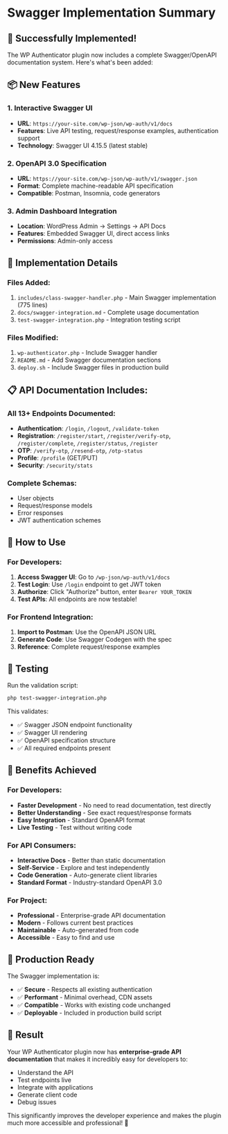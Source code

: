 # Swagger Implementation Summary

## 🎉 Successfully Implemented!

The WP Authenticator plugin now includes a complete Swagger/OpenAPI documentation system. Here's what's been added:

## 📦 New Features

### 1. **Interactive Swagger UI**
- **URL**: `https://your-site.com/wp-json/wp-auth/v1/docs`
- **Features**: Live API testing, request/response examples, authentication support
- **Technology**: Swagger UI 4.15.5 (latest stable)

### 2. **OpenAPI 3.0 Specification** 
- **URL**: `https://your-site.com/wp-json/wp-auth/v1/swagger.json`
- **Format**: Complete machine-readable API specification
- **Compatible**: Postman, Insomnia, code generators

### 3. **Admin Dashboard Integration**
- **Location**: WordPress Admin → Settings → API Docs
- **Features**: Embedded Swagger UI, direct access links
- **Permissions**: Admin-only access

## 🔧 Implementation Details

### Files Added:
1. `includes/class-swagger-handler.php` - Main Swagger implementation (775 lines)
2. `docs/swagger-integration.md` - Complete usage documentation
3. `test-swagger-integration.php` - Integration testing script

### Files Modified:
1. `wp-authenticator.php` - Include Swagger handler
2. `README.md` - Add Swagger documentation sections
3. `deploy.sh` - Include Swagger files in production build

## 📋 API Documentation Includes:

### All 13+ Endpoints Documented:
- **Authentication**: `/login`, `/logout`, `/validate-token`
- **Registration**: `/register/start`, `/register/verify-otp`, `/register/complete`, `/register/status`, `/register`
- **OTP**: `/verify-otp`, `/resend-otp`, `/otp-status`
- **Profile**: `/profile` (GET/PUT)
- **Security**: `/security/stats`

### Complete Schemas:
- User objects
- Request/response models
- Error responses
- JWT authentication schemes

## 🚀 How to Use

### For Developers:
1. **Access Swagger UI**: Go to `/wp-json/wp-auth/v1/docs`
2. **Test Login**: Use `/login` endpoint to get JWT token
3. **Authorize**: Click "Authorize" button, enter `Bearer YOUR_TOKEN`
4. **Test APIs**: All endpoints are now testable!

### For Frontend Integration:
1. **Import to Postman**: Use the OpenAPI JSON URL
2. **Generate Code**: Use Swagger Codegen with the spec
3. **Reference**: Complete request/response examples

## 🧪 Testing

Run the validation script:
```bash
php test-swagger-integration.php
```

This validates:
- ✅ Swagger JSON endpoint functionality
- ✅ Swagger UI rendering
- ✅ OpenAPI specification structure
- ✅ All required endpoints present

## 🎯 Benefits Achieved

### For Developers:
- **Faster Development** - No need to read documentation, test directly
- **Better Understanding** - See exact request/response formats
- **Easy Integration** - Standard OpenAPI format
- **Live Testing** - Test without writing code

### For API Consumers:
- **Interactive Docs** - Better than static documentation
- **Self-Service** - Explore and test independently  
- **Code Generation** - Auto-generate client libraries
- **Standard Format** - Industry-standard OpenAPI 3.0

### For Project:
- **Professional** - Enterprise-grade API documentation
- **Modern** - Follows current best practices
- **Maintainable** - Auto-generated from code
- **Accessible** - Easy to find and use

## 🔄 Production Ready

The Swagger implementation is:
- ✅ **Secure** - Respects all existing authentication
- ✅ **Performant** - Minimal overhead, CDN assets
- ✅ **Compatible** - Works with existing code unchanged
- ✅ **Deployable** - Included in production build script

## 🎊 Result

Your WP Authenticator plugin now has **enterprise-grade API documentation** that makes it incredibly easy for developers to:
- Understand the API
- Test endpoints live
- Integrate with applications
- Generate client code
- Debug issues

This significantly improves the developer experience and makes the plugin much more accessible and professional! 🚀
